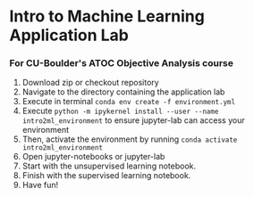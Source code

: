 # Intro to Machine Learning Application Lab
### For CU-Boulder's ATOC Objective Analysis course

1. Download zip or checkout repository
2. Navigate to the directory containing the application lab
3. Execute in terminal `conda env create -f environment.yml`
4. Execute `python -m ipykernel install --user --name intro2ml_environment` to ensure jupyter-lab can access your environment
4. Then, activate the environment by running `conda activate intro2ml_environment`
5. Open jupyter-notebooks or jupyter-lab
6. Start with the unsupervised learning notebook. 
7. Finish with the supervised learning notebook.
8. Have fun!
